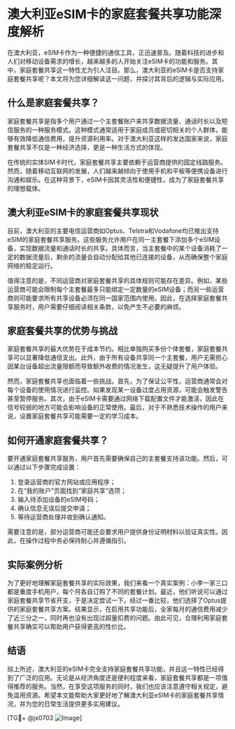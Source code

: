 # 澳大利亚eSIM卡的家庭套餐共享功能深度解析

在澳大利亚，eSIM卡作为一种便捷的通信工具，正迅速普及。随着科技的进步和人们对移动设备需求的增长，越来越多的人开始关注eSIM卡的功能和服务。其中，家庭套餐共享这一特性尤为引人注目。那么，澳大利亚的eSIM卡是否支持家庭套餐共享呢？本文将为您详细解读这一问题，并探讨其背后的逻辑与实际应用。

## 什么是家庭套餐共享？

家庭套餐共享是指多个用户通过一个主套餐账户来共享数据流量、通话时长以及短信服务的一种服务模式。这种模式通常适用于家庭成员或密切相关的个人群体，能够有效降低通信费用，提升资源利用率。对于澳大利亚这样的发达国家来说，家庭套餐共享不仅是一种经济选择，更是一种生活方式的体现。

在传统的实体SIM卡时代，家庭套餐共享主要依赖于运营商提供的固定线路服务。然而，随着移动互联网的发展，人们越来越倾向于使用手机和平板等便携设备进行沟通和娱乐。在这种背景下，eSIM卡因其灵活性和便捷性，成为了家庭套餐共享的理想载体。

## 澳大利亚eSIM卡的家庭套餐共享现状

目前，澳大利亚的主要电信运营商如Optus、Telstra和Vodafone均已推出支持eSIM的家庭套餐共享服务。这些服务允许用户在同一主套餐下添加多个eSIM设备，实现数据流量和通话时长的共享。具体而言，当主套餐中的某个设备消耗了一定的数据流量后，剩余的流量会自动分配给其他已连接的设备，从而确保整个家庭网络的稳定运行。

值得注意的是，不同运营商对家庭套餐共享的具体规则可能存在差异。例如，某些运营商可能会限制每个主套餐最多只能绑定一定数量的eSIM设备；而另一些运营商则可能要求所有共享设备必须在同一国家范围内使用。因此，在选择家庭套餐共享服务时，用户需要仔细阅读相关条款，以免产生不必要的麻烦。

## 家庭套餐共享的优势与挑战

家庭套餐共享的最大优势在于成本节约。相比单独购买多份个体套餐，家庭套餐共享可以显著降低通信支出。此外，由于所有设备共享同一个主套餐，用户无需担心因某台设备超出流量限额而导致额外收费的情况发生，这无疑提升了用户体验。

然而，家庭套餐共享也面临着一些挑战。首先，为了保证公平性，运营商通常会对每个设备的使用情况进行监控。如果发现某一设备过度占用资源，可能会触发警告甚至暂停服务。其次，由于eSIM卡需要通过网络下载配置文件才能激活，因此在信号较弱的地方可能会影响设备的正常使用。最后，对于不熟悉技术操作的用户来说，设置家庭套餐共享可能需要一定的学习成本。

## 如何开通家庭套餐共享？

要开通家庭套餐共享服务，用户首先需要确保自己的主套餐支持该功能。然后，可以通过以下步骤完成设置：

1. 登录运营商的官方网站或应用程序；
2. 在“我的账户”页面找到“家庭共享”选项；
3. 输入待添加设备的eSIM号码；
4. 确认信息无误后提交申请；
5. 等待运营商处理并收到确认通知。

需要注意的是，部分运营商可能还会要求用户提供身份证明材料以验证真实性。因此，在操作过程中务必保持耐心并遵循指引。

## 实际案例分析

为了更好地理解家庭套餐共享的实际效果，我们来看一个真实案例：小李一家三口都是重度手机用户，每个月各自订购了不同的套餐计划。最近，他们听说可以通过家庭套餐共享节省开支，于是决定尝试一下。经过一番比较，他们选择了Optus提供的家庭套餐共享方案。结果显示，在启用共享功能后，全家每月的通信费用减少了近三分之一，同时再也没有出现过超量扣费的问题。由此可见，合理利用家庭套餐共享确实可以帮助用户获得更高的性价比。

## 结语

综上所述，澳大利亚的eSIM卡完全支持家庭套餐共享功能，并且这一特性已经得到了广泛的应用。无论是从经济角度还是便利程度来看，家庭套餐共享都是一项值得推荐的服务。当然，在享受这项服务的同时，我们也应该注意遵守相关规定，避免滥用资源。希望本文能帮助大家更好地了解澳大利亚eSIM卡的家庭套餐共享情况，并为您的日常生活提供更多实用建议。

[TG💪+ @jx0703 ![Image](https://github.com/user-attachments/assets/dbca1d08-cadb-493c-b0ec-ad6f7a83f270)]